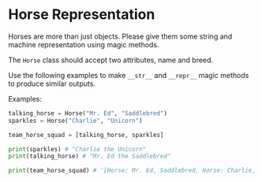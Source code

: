 # Horse Representation

Horses are more than just objects. Please give them some string and machine representation using magic methods.

The `Horse` class should accept two attributes, name and breed.

Use the following examples to make `__str__` and `__repr__` magic methods to produce similar outputs.

Examples:

```python
talking_horse = Horse("Mr. Ed", "Saddlebred")
sparkles = Horse("Charlie", "Unicorn")

team_horse_squad = [talking_horse, sparkles]

print(sparkles) # "Charlie the Unicorn"
print(talking_horse) # "Mr. Ed the Saddlebred"

print(team_horse_squad) # '[Horse: Mr. Ed, Saddlebred, Horse: Charlie, Unicorn]'
```